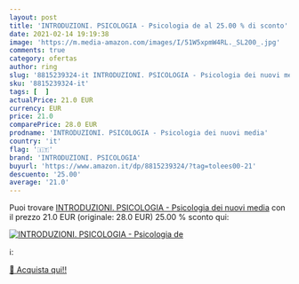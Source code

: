 ```yaml
---
layout: post
title: 'INTRODUZIONI. PSICOLOGIA - Psicologia de al 25.00 % di sconto'
date: 2021-02-14 19:19:38
image: 'https://m.media-amazon.com/images/I/51W5xpmW4RL._SL200_.jpg'
comments: true
category: ofertas
author: ring
slug: '8815239324-it INTRODUZIONI. PSICOLOGIA - Psicologia dei nuovi media'
sku: '8815239324-it'
tags: [  ]
actualPrice: 21.0 EUR
currency: EUR
price: 21.0
comparePrice: 28.0 EUR
prodname: 'INTRODUZIONI. PSICOLOGIA - Psicologia dei nuovi media'
country: 'it'
flag: '🇮🇹'
brand: 'INTRODUZIONI. PSICOLOGIA'
buyurl: 'https://www.amazon.it/dp/8815239324/?tag=tolees00-21'
descuento: '25.00'
average: '21.0'
---
```


Puoi trovare [INTRODUZIONI. PSICOLOGIA - Psicologia dei nuovi media](https://www.amazon.it/dp/8815239324/?tag=tolees00-21) con il prezzo 21.0 EUR (originale: 28.0 EUR) 25.00 % sconto qui:

[![INTRODUZIONI. PSICOLOGIA - Psicologia de](https://m.media-amazon.com/images/I/51W5xpmW4RL._SL200_.jpg)](https://www.amazon.it/dp/8815239324/?tag=tolees00-21)

ℹ️:


[🛒 Acquista qui!!](https://www.amazon.it/dp/8815239324/?tag=tolees00-21)
